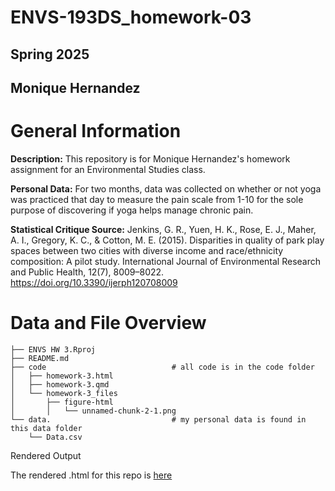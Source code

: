 # ENVS-193DS_homework-03

## **Spring 2025**

## **Monique Hernandez**

# General Information

**Description:** This repository is for Monique Hernandez's homework assignment for an Environmental Studies class.

**Personal Data:** For two months, data was collected on whether or not yoga was practiced that day to measure the pain scale from 1-10 for the sole purpose of discovering if yoga helps manage chronic pain.

**Statistical Critique Source:** Jenkins, G. R., Yuen, H. K., Rose, E. J., Maher, A. I., Gregory, K. C., & Cotton, M. E. (2015). Disparities in quality of park play spaces between two cities with diverse income and race/ethnicity composition: A pilot study. International Journal of Environmental Research and Public Health, 12(7), 8009–8022. https://doi.org/10.3390/ijerph120708009

# Data and File Overview

```         
├── ENVS HW 3.Rproj
├── README.md
├── code                            # all code is in the code folder
│   ├── homework-3.html
│   ├── homework-3.qmd
│   └── homework-3_files
│       ├── figure-html
│       │   └── unnamed-chunk-2-1.png
└── data.                           # my personal data is found in this data folder
    └── Data.csv
```

Rendered Output

The rendered .html for this repo is  [here](https://moniqueallyson.github.io/ENVS-193DS_homework-03/code/homework-3.html)
